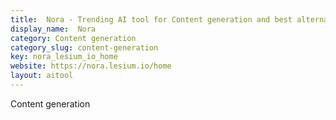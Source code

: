 ```yaml
---
title:  Nora - Trending AI tool for Content generation and best alternatives
display_name:  Nora
category: Content generation
category_slug: content-generation
key: nora_lesium_io_home
website: https://nora.lesium.io/home
layout: aitool
---
```


Content generation
